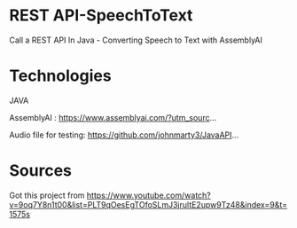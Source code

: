 # REST API-SpeechToText
Call a REST API In Java - Converting Speech to Text with AssemblyAI


# Technologies
JAVA

AssemblyAI : https://www.assemblyai.com/?utm_sourc...

Audio file for testing: https://github.com/johnmarty3/JavaAPI...


# Sources
Got this project from
https://www.youtube.com/watch?v=9oq7Y8n1t00&list=PLT9qOesEgTOfoSLmJ3jrultE2upw9Tz48&index=9&t=1575s
